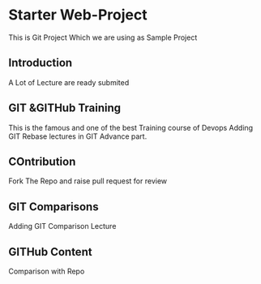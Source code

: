 # Starter Web-Project
This is Git Project Which we are using as Sample Project

## Introduction
A Lot of Lecture are ready submited

## GIT &GITHub Training
This is the famous and one of the best Training course of Devops
Adding GIT Rebase lectures in GIT Advance part.

## COntribution
Fork The Repo and raise pull request for review

## GIT Comparisons
Adding GIT Comparison Lecture

## GITHub Content
Comparison with Repo